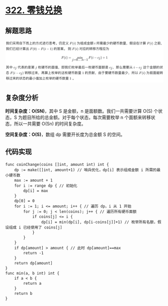# [322. 零钱兑换](https://leetcode-cn.com/problems/coin-change/)

## 解题思路

![2BD302CE-E08C-44AF-A66C-EF38805A02DE](images/2BD302CE-E08C-44AF-A66C-EF38805A02DE.png)

## 复杂度分析

**时间复杂度：O(SN)**，其中 S 是金额，n 是面额数。我们一共需要计算 O(S) 个状态，S 为题目所给的总金额。对于每个状态，每次需要枚举 n 个面额来转移状态，所以一共需要 O(Sn) 的时间复杂度。

**空间复杂度：O(S)**，数组 dp 需要开长度为总金额 S 的空间。 

## 代码实现

```golang
func coinChange(coins []int, amount int) int {
	dp := make([]int, amount+1) // 哨兵优化，dp[i] 表示组成金额 i 所需的最小硬币数
	max := amount + 1
	for i := range dp { // 初始化
		dp[i] = max
	}
	dp[0] = 0
	for i := 1; i <= amount; i++ { // 遍历 dp，i 从 1 开始
		for j := 0; j < len(coins); j++ { // 遍历所有硬币面额
			if coins[j] <= i {
				dp[i] = min(dp[i], dp[i-coins[j]]+1) // 枚举所有名额，假设组成 i 已经使用了 coins[j]
			}
		}
	}
	if dp[amount] > amount { // 此时 dp[amount]==max
		return -1
	}
	return dp[amount]
}
func min(a, b int) int {
	if a < b {
		return a
	}
	return b
}
```
